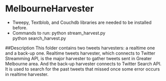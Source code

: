 MelbourneHarvester
======
- Tweepy, Textblob, and Couchdb libraries are needed to be installed before.
- Commands to run: python stream_harvest.py     
python search_harvest.py

##Description
This folder contains two tweets harvesters: a realtime one and a back-up one. Realtime tweets harvester, which connects to Twitter Streamming API, is the major harvester to gather tweets sent in Greater Melbourne area. And the back-up harvester connects to Twitter Search API. It is used to search for the past tweets that missed once some error occurs in realtime harvester.
